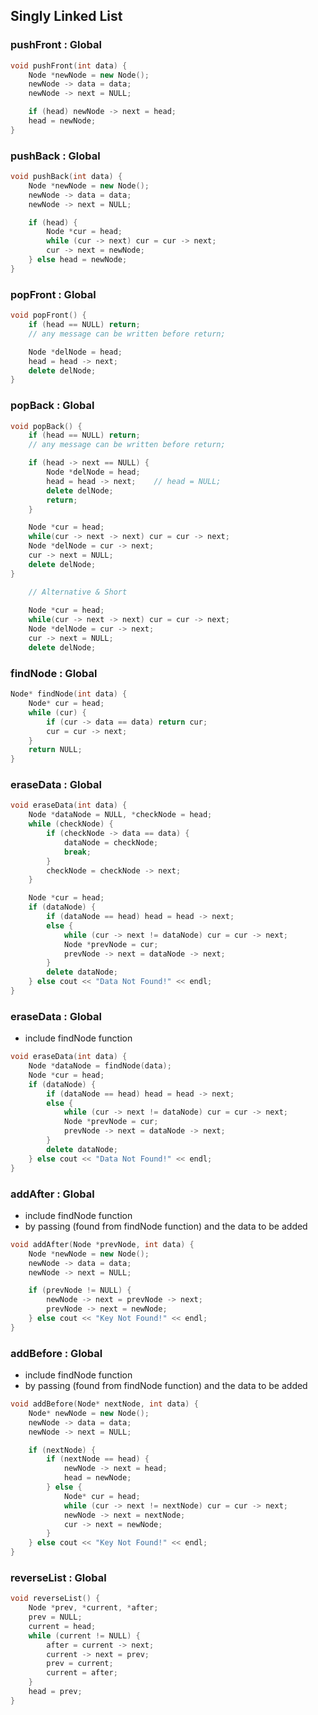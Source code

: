 ## Singly Linked List 

### pushFront : Global
```cpp
void pushFront(int data) {
    Node *newNode = new Node();
    newNode -> data = data;
    newNode -> next = NULL;

    if (head) newNode -> next = head;
    head = newNode;
}
```

### pushBack : Global
```cpp
void pushBack(int data) {
    Node *newNode = new Node();
    newNode -> data = data;
    newNode -> next = NULL;

    if (head) {
        Node *cur = head;
        while (cur -> next) cur = cur -> next;
        cur -> next = newNode;
    } else head = newNode;
}
```

### popFront : Global
```cpp
void popFront() {
    if (head == NULL) return; 
    // any message can be written before return;

    Node *delNode = head;
    head = head -> next;
    delete delNode;
}
```

### popBack : Global
```cpp
void popBack() {
    if (head == NULL) return; 
    // any message can be written before return;

    if (head -> next == NULL) {
        Node *delNode = head;
        head = head -> next;    // head = NULL;
        delete delNode;
        return;
    }

    Node *cur = head;
    while(cur -> next -> next) cur = cur -> next;
    Node *delNode = cur -> next;
    cur -> next = NULL;
    delete delNode;
}
```

```cpp
    // Alternative & Short
    
    Node *cur = head;
    while(cur -> next -> next) cur = cur -> next;
    Node *delNode = cur -> next;
    cur -> next = NULL;
    delete delNode;
```

### findNode : Global
```cpp
Node* findNode(int data) {
    Node* cur = head;
    while (cur) {
        if (cur -> data == data) return cur;
        cur = cur -> next;
    }
    return NULL;
}
```

### eraseData : Global
```cpp
void eraseData(int data) {
    Node *dataNode = NULL, *checkNode = head;
    while (checkNode) {
        if (checkNode -> data == data) {
            dataNode = checkNode;
            break;
        }
        checkNode = checkNode -> next;
    }

    Node *cur = head;
    if (dataNode) {
        if (dataNode == head) head = head -> next; 
        else {
            while (cur -> next != dataNode) cur = cur -> next;
            Node *prevNode = cur;
            prevNode -> next = dataNode -> next;
        }
        delete dataNode;
    } else cout << "Data Not Found!" << endl;
}
```

### eraseData : Global
- include findNode function
```cpp
void eraseData(int data) {
    Node *dataNode = findNode(data);
    Node *cur = head;
    if (dataNode) {
        if (dataNode == head) head = head -> next; 
        else {
            while (cur -> next != dataNode) cur = cur -> next;
            Node *prevNode = cur;
            prevNode -> next = dataNode -> next;
        }
        delete dataNode;
    } else cout << "Data Not Found!" << endl;
}
```

### addAfter : Global
- include findNode function
- by passing (found from findNode function) and the data to be added
```cpp
void addAfter(Node *prevNode, int data) {
    Node *newNode = new Node();
    newNode -> data = data;
    newNode -> next = NULL;

    if (prevNode != NULL) {
        newNode -> next = prevNode -> next;
        prevNode -> next = newNode;
    } else cout << "Key Not Found!" << endl;
}
```

### addBefore : Global
- include findNode function
- by passing (found from findNode function) and the data to be added
```cpp
void addBefore(Node* nextNode, int data) {
    Node* newNode = new Node();
    newNode -> data = data;
    newNode -> next = NULL;

    if (nextNode) {
        if (nextNode == head) {
            newNode -> next = head;
            head = newNode;
        } else {
            Node* cur = head;
            while (cur -> next != nextNode) cur = cur -> next;
            newNode -> next = nextNode;
            cur -> next = newNode;
        }
    } else cout << "Key Not Found!" << endl;
}
```

### reverseList : Global
```cpp
void reverseList() {
    Node *prev, *current, *after;
    prev = NULL;
    current = head;
    while (current != NULL) {
        after = current -> next;
        current -> next = prev;
        prev = current;
        current = after;
    }
    head = prev;
}
```
